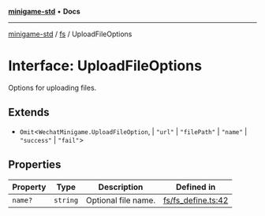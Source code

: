 [**minigame-std**](../../../README.md) • **Docs**

***

[minigame-std](../../../README.md) / [fs](../README.md) / UploadFileOptions

# Interface: UploadFileOptions

Options for uploading files.

## Extends

- `Omit`\<`WechatMinigame.UploadFileOption`, 
  \| `"url"`
  \| `"filePath"`
  \| `"name"`
  \| `"success"`
  \| `"fail"`\>

## Properties

| Property | Type | Description | Defined in |
| ------ | ------ | ------ | ------ |
| `name?` | `string` | Optional file name. | [fs/fs\_define.ts:42](https://github.com/JiangJie/minigame-std/blob/e98ab0af7ad78dc07fcec865ee164ff1e7efe9cf/src/std/fs/fs_define.ts#L42) |
